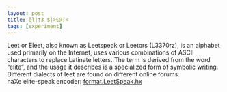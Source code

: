 ```yaml
---
layout: post
title: ël|†3 $|>€@|<
tags: [experiment]
---
```

Leet or Eleet, also known as Leetspeak or Leetors (L3370rz), is an alphabet used primarily on the Internet, uses various combinations of ASCII characters to replace Latinate letters.
The term is derived from the word “elite”, and the usage it describes is a specialized form of symbolic writing.
Different dialects of leet are found on different online forums.
<br>
haXe elite-speak encoder: [format.LeetSpeak.hx](http://blog.disktree.net/file/LeetSpeak.hx)  
